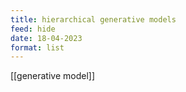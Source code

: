 ```yaml
---
title: hierarchical generative models
feed: hide
date: 18-04-2023
format: list
---
```



[[generative model]]